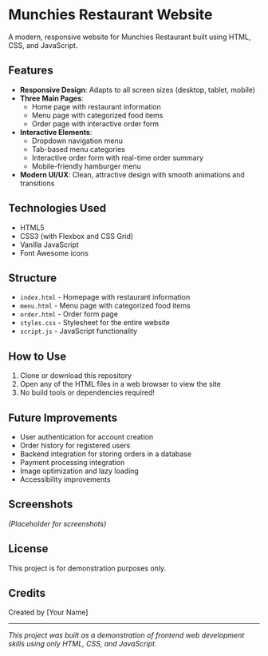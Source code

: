 # Munchies Restaurant Website

A modern, responsive website for Munchies Restaurant built using HTML, CSS, and JavaScript.

## Features

- **Responsive Design**: Adapts to all screen sizes (desktop, tablet, mobile)
- **Three Main Pages**:
  - Home page with restaurant information
  - Menu page with categorized food items
  - Order page with interactive order form
- **Interactive Elements**:
  - Dropdown navigation menu
  - Tab-based menu categories
  - Interactive order form with real-time order summary
  - Mobile-friendly hamburger menu
- **Modern UI/UX**: Clean, attractive design with smooth animations and transitions

## Technologies Used

- HTML5
- CSS3 (with Flexbox and CSS Grid)
- Vanilla JavaScript
- Font Awesome icons

## Structure

- `index.html` - Homepage with restaurant information
- `menu.html` - Menu page with categorized food items
- `order.html` - Order form page
- `styles.css` - Stylesheet for the entire website
- `script.js` - JavaScript functionality

## How to Use

1. Clone or download this repository
2. Open any of the HTML files in a web browser to view the site
3. No build tools or dependencies required!

## Future Improvements

- User authentication for account creation
- Order history for registered users
- Backend integration for storing orders in a database
- Payment processing integration
- Image optimization and lazy loading
- Accessibility improvements

## Screenshots

*(Placeholder for screenshots)*

## License

This project is for demonstration purposes only.

## Credits

Created by [Your Name]

---

*This project was built as a demonstration of frontend web development skills using only HTML, CSS, and JavaScript.* 